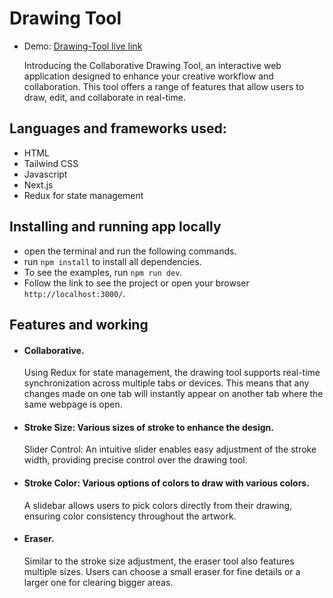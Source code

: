 # Drawing Tool

- Demo: [Drawing-Tool live link](https://drawing-tool-seven.vercel.app)

  Introducing the Collaborative Drawing Tool, an interactive web application designed to enhance your creative workflow and collaboration. This tool offers a range of features that allow users to draw, edit, and collaborate in real-time.
## Languages and frameworks used:

- HTML
- Tailwind CSS
- Javascript
- Next.js
- Redux for state management

## Installing and running app locally

- open the terminal and run the following commands.
- run `npm install` to install all dependencies.
- To see the examples, run `npm run dev`.
- Follow the link to see the project or open your browser `http://localhost:3000/`.

## Features and working

- #### Collaborative.

  Using Redux for state management, the drawing tool supports real-time synchronization across multiple tabs or devices. This means that any changes made on one tab will instantly appear on another tab where the same webpage is open.

- #### Stroke Size: Various sizes of stroke to enhance the design.

  Slider Control: An intuitive slider enables easy adjustment of the stroke width, providing precise control over the drawing tool.

- #### Stroke Color: Various options of colors to draw with various colors.

  A slidebar allows users to pick colors directly from their drawing, ensuring color consistency throughout the artwork.

- #### Eraser.

   Similar to the stroke size adjustment, the eraser tool also features multiple sizes. Users can choose a small eraser for fine details or a larger one for clearing bigger areas.
